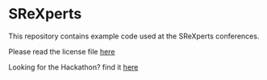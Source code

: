 # SReXperts

This repository contains example code used at the SReXperts conferences.

Please read the license file [here](./LICENSE)

Looking for the Hackathon? find it [here](./Hackathon/README.md)
